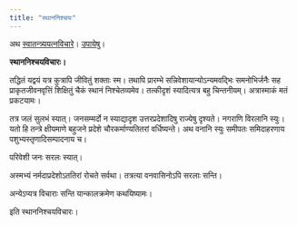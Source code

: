 ```yaml
---
title: "स्थाननिश्चयः"
---
```

अथ [स्वातन्त्र्ययत्नविचारे](/)। [उपायेषु](/upAyAH)।

**स्थाननिश्चयविचारः।**

तद्धितं यद्वयं यत्र कुत्रापि जीवितुं शक्ताः स्म। तथापि प्रारम्भे सन्निवेशायान्योऽन्यमवद्भिः समनोभिर्जनैः सह प्राकृतजीवनवृत्तिं शिक्षितुं चैकं स्थानं निश्चेतव्यमेव। तत्कीदृशं स्यादित्यत्र बहु चिन्तनीयम्। अत्रास्माकं मतं प्रकटयामः।

तत्र जलं सुलभं स्यात्। जनसम्मर्दो न स्याद्यादृश उत्तरप्रदेशादिषु राज्येषु दृश्यते। नगराणि विरलानि स्युः। यतो हि तन्त्रे क्षीयमाणे बहुजने प्रदेशे चौरकर्माण्यतितरां वर्धिष्यन्ते। अथ वनानि स्युः समीपतः समिदाहरणाय पशुभ्यस्तृणादिसम्पादनाय च।

परिवेशी जनः सरलः स्यात्।

अस्मभ्यं नर्मदाप्रदेशोऽततिरां रोचते सर्वथा। तत्रत्या वनवासिनोऽपि सरलाः सन्ति।

अन्येऽप्यत्र विचाराः सन्ति यान्कालक्रमेण कथयिष्यामः।

इति स्थाननिश्चयविचारः।